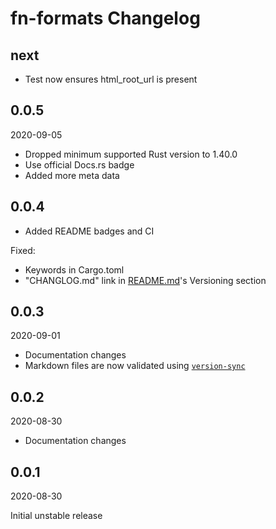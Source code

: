 # fn-formats Changelog

## next

* Test now ensures html_root_url is present

## 0.0.5

2020-09-05

* Dropped minimum supported Rust version to 1.40.0
* Use official Docs.rs badge
* Added more meta data

## 0.0.4

* Added README badges and CI

Fixed:

* Keywords in Cargo.toml
* "CHANGLOG.md" link in [README.md](README.md)'s Versioning section

## 0.0.3

2020-09-01

* Documentation changes
* Markdown files are now validated using [`version-sync`](https://docs.rs/version-sync)

## 0.0.2

2020-08-30

* Documentation changes

## 0.0.1

2020-08-30

Initial unstable release
